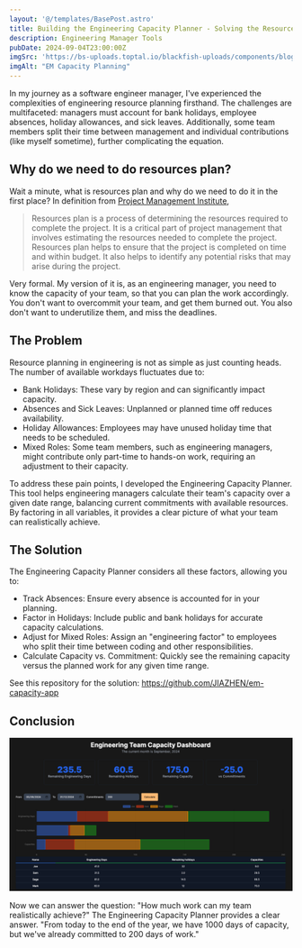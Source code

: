 ```yaml
---
layout: '@/templates/BasePost.astro'
title: Building the Engineering Capacity Planner - Solving the Resource Planning Puzzle
description: Engineering Manager Tools
pubDate: 2024-09-04T23:00:00Z
imgSrc: 'https://bs-uploads.toptal.io/blackfish-uploads/components/blog_post_page/4093803/cover_image/regular_1708x683/0309_Your_role_in_delivering_great_products_as_an_Engineering_Manager_Zara_Newsletter___blog-67996821bb55e5b0e2a07a80a6392013.png'
imgAlt: "EM Capacity Planning"
---
```


In my journey as a software engineer manager, I've experienced the complexities of engineering resource planning firsthand. The challenges are multifaceted: managers must account for bank holidays, employee absences, holiday allowances, and sick leaves. Additionally, some team members split their time between management and individual contributions (like myself sometime), further complicating the equation.

## Why do we need to do resources plan?
Wait a minute, what is resources plan and why do we need to do it in the first place? In definition from [Project Management Institute](https://www.pmi.org/learning/library/resource-planning-project-management-10567),

> Resources plan is a process of determining the resources required to complete the project. It is a critical part of project management that involves estimating the resources needed to complete the project. Resources plan helps to ensure that the project is completed on time and within budget. It also helps to identify any potential risks that may arise during the project.

Very formal. My version of it is, as an engineering manager, you need to know the capacity of your team, so that you can plan the work accordingly. You don't want to overcommit your team, and get them burned out. You also don't want to underutilize them, and miss the deadlines.


## The Problem
Resource planning in engineering is not as simple as just counting heads. The number of available workdays fluctuates due to:

- Bank Holidays: These vary by region and can significantly impact capacity.
- Absences and Sick Leaves: Unplanned or planned time off reduces availability.
- Holiday Allowances: Employees may have unused holiday time that needs to be scheduled.
- Mixed Roles: Some team members, such as engineering managers, might contribute only part-time to hands-on work, requiring an adjustment to their capacity.

To address these pain points, I developed the Engineering Capacity Planner. This tool helps engineering managers calculate their team's capacity over a given date range, balancing current commitments with available resources. By factoring in all variables, it provides a clear picture of what your team can realistically achieve.

## The Solution
The Engineering Capacity Planner considers all these factors, allowing you to:

- Track Absences: Ensure every absence is accounted for in your planning.
- Factor in Holidays: Include public and bank holidays for accurate capacity calculations.
- Adjust for Mixed Roles: Assign an "engineering factor" to employees who split their time between coding and other responsibilities.
- Calculate Capacity vs. Commitment: Quickly see the remaining capacity versus the planned work for any given time range.

See this repository for the solution: https://github.com/JIAZHEN/em-capacity-app

## Conclusion
![image info](./../../images/em-capacity-planning_img1.png)

Now we can answer the question: "How much work can my team realistically achieve?" The Engineering Capacity Planner provides a clear answer. "From today to the end of the year, we have 1000 days of capacity, but we've already committed to 200 days of work."
